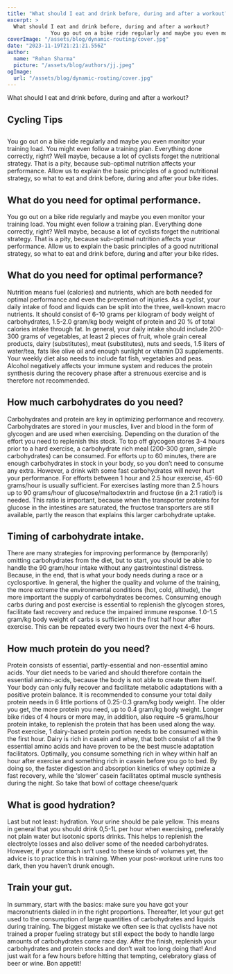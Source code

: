 ```yaml
---
title: "What should I eat and drink before, during and after a workout?"
excerpt: >
  What should I eat and drink before, during and after a workout?
              You go out on a bike ride regularly and maybe you even monitor your training load. You might even follow a training plan. Ev
coverImage: "/assets/blog/dynamic-routing/cover.jpg"
date: "2023-11-19T21:21:21.556Z"
author:
  name: "Rohan Sharma"
  picture: "/assets/blog/authors/jj.jpeg"
ogImage:
  url: "/assets/blog/dynamic-routing/cover.jpg"
---
```


What should I eat and drink before, during and after a workout?


## Cycling Tips

## 

## 

## 

You go out on a bike ride regularly and maybe you even monitor your training load. You might even follow a training plan. Everything done correctly, right? Well maybe, because a lot of cyclists forget the nutritional strategy. That is a pity, because sub-optimal nutrition affects your performance. Allow us to explain the basic principles of a good nutritional strategy, so what to eat and drink before, during and after your bike rides.


## What do you need for optimal performance.

You go out on a bike ride regularly and maybe you even monitor your training load. You might even follow a training plan. Everything done correctly, right? Well maybe, because a lot of cyclists forget the nutritional strategy. That is a pity, because sub-optimal nutrition affects your performance. Allow us to explain the basic principles of a good nutritional strategy, so what to eat and drink before, during and after your bike rides.


## What do you need for optimal performance?

Nutrition means fuel (calories) and nutrients, which are both needed for optimal performance and even the prevention of injuries. As a cyclist, your daily intake of food and liquids can be split into the three, well-known macro nutrients. It should consist of 6-10 grams per kilogram of body weight of carbohydrates, 1.5-2.0 gram/kg body weight of protein and 20 % of total calories intake through fat. In general, your daily intake should include 200-300 grams of vegetables, at least 2 pieces of fruit, whole grain cereal products, dairy (substitutes), meat (substitutes), nuts and seeds, 1.5 liters of water/tea, fats like olive oil and enough sunlight or vitamin D3 supplements. Your weekly diet also needs to include fat fish, vegetables and peas. Alcohol negatively affects your immune system and reduces the protein synthesis during the recovery phase after a strenuous exercise and is therefore not recommended.


## How much carbohydrates do you need?

Carbohydrates and protein are key in optimizing performance and recovery. Carbohydrates are stored in your muscles, liver and blood in the form of glycogen and are used when exercising. Depending on the duration of the effort you need to replenish this stock. To top off glycogen stores 3-4 hours prior to a hard exercise, a carbohydrate rich meal (200-300 gram, simple carbohydrates) can be consumed. For efforts up to 60 minutes, there are enough carbohydrates in stock in your body, so you don’t need to consume any extra. However, a drink with some fast carbohydrates will never hurt your performance. For efforts between 1 hour and 2.5 hour exercise, 45-60 grams/hour is usually sufficient. For exercises lasting more than 2.5 hours up to 90 grams/hour of glucose/maltodextrin and fructose (in a 2:1 ratio!) is needed. This ratio is important, because when the transporter proteins for glucose in the intestines are saturated, the fructose transporters are still available, partly the reason that explains this larger carbohydrate uptake.


## Timing of carbohydrate intake.

There are many strategies for improving performance by (temporarily) omitting carbohydrates from the diet, but to start, you should be able to handle the 90 gram/hour intake without any gastrointestinal distress. Because, in the end, that is what your body needs during a race or a cyclosportive. In general, the higher the quality and volume of the training, the more extreme the environmental conditions (hot, cold, altitude), the more important the supply of carbohydrates becomes. Consuming enough carbs during and post exercise is essential to replenish the glycogen stores, facilitate fast recovery and reduce the impaired immune response. 1.0-1.5 gram/kg body weight of carbs is sufficient in the first half hour after exercise. This can be repeated every two hours over the next 4-6 hours.


## How much protein do you need?

Protein consists of essential, partly-essential and non-essential amino acids. Your diet needs to be varied and should therefore contain the essential amino-acids, because the body is not able to create them itself. Your body can only fully recover and facilitate metabolic adaptations with a positive protein balance. It is recommended to consume your total daily protein needs in 6 little portions of 0.25-0.3 gram/kg body weight. The older you get, the more protein you need, up to 0.4 gram/kg body weight. Longer bike rides of 4 hours or more may, in addition, also require ~5 grams/hour protein intake, to replenish the protein that has been used along the way. Post exercise, 1 dairy-based protein portion needs to be consumed within the first hour. Dairy is rich in casein and whey, that both consist of all the 9 essential amino acids and have proven to be the best muscle adaptation facilitators. Optimally, you consume something rich in whey within half an hour after exercise and something rich in casein before you go to bed. By doing so, the faster digestion and absorption kinetics of whey optimize a fast recovery, while the ‘slower’ casein facilitates optimal muscle synthesis during the night. So take that bowl of cottage cheese/quark


## What is good hydration?

Last but not least: hydration. Your urine should be pale yellow. This means in general that you should drink 0,5-1L per hour when exercising, preferably not plain water but isotonic sports drinks. This helps to replenish the electrolyte losses and also deliver some of the needed carbohydrates. However, if your stomach isn’t used to these kinds of volumes yet, the advice is to practice this in training. When your post-workout urine runs too dark, then you haven’t drunk enough.


## Train your gut.

In summary, start with the basics: make sure you have got your macronutrients dialed in in the right proportions. Thereafter, let your gut get used to the consumption of large quantities of carbohydrates and liquids during training. The biggest mistake we often see is that cyclists have not trained a proper fueling strategy but still expect the body to handle large amounts of carbohydrates come race day. After the finish, replenish your carbohydrates and protein stocks and don’t wait too long doing that! And just wait for a few hours before hitting that tempting, celebratory glass of beer or wine. Bon appetit!
